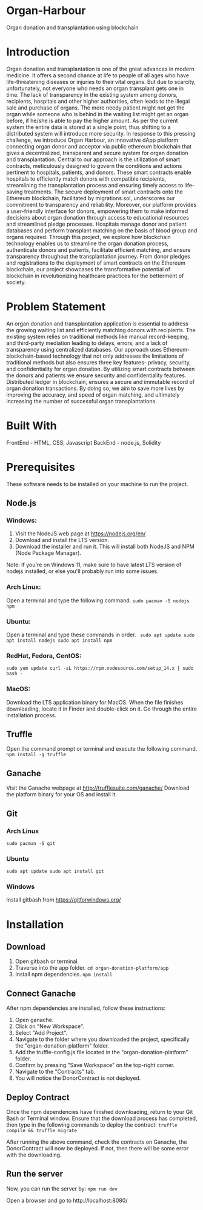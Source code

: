 # Organ-Harbour
Organ donation and transplantation using blockchain

# Introduction
Organ donation and transplantation is one of the great advances in modern medicine. It offers a second chance at life to people of all ages who have life-threatening diseases or injuries to their vital organs. But due to scarcity, unfortunately, not everyone who needs an organ transplant gets one in time. The lack of transparency in the existing system among donors, recipients, hospitals and other higher authorities, often leads to the illegal sale and purchase of organs. The more needy patient might not get the organ while someone who is behind in the waiting list might get an organ before, if he/she is able to pay the higher amount. As per the current system the entire data is stored at a single point, thus shifting to a distributed system will introduce more security.
In response to this pressing challenge, we introduce Organ Harbour, an innovative dApp platform connecting organ donor and acceptor via public ethereum blockchain that gives a decentralized, transparent and secure system for organ donation and transplantation. Central to our approach is the utilization of smart contracts, meticulously designed to govern the conditions and actions pertinent to hospitals, patients, and donors. These smart contracts enable hospitals to efficiently match donors with compatible recipients, streamlining the transplantation process and ensuring timely access to life-saving treatments. The secure deployment of smart contracts onto the Ethereum blockchain, facilitated by migrations.sol, underscores our commitment to transparency and reliability. 
Moreover, our platform provides a user-friendly interface for donors, empowering them to make informed decisions about organ donation through access to educational resources and streamlined pledge processes. Hospitals manage donor and patient databases and perform transplant matching on the basis of blood group and organs required. 
Through this project, we explore how blockchain technology enables us to streamline the organ donation process, authenticate donors and patients, facilitate efficient matching, and ensure transparency throughout the transplantation journey. From donor pledges and registrations to the deployment of smart contracts on the Ethereum blockchain, our project showcases the transformative potential of blockchain in revolutionizing healthcare practices for the betterment of society. 

# Problem Statement
An organ donation and transplantation application is essential to address the growing waiting list and efficiently matching donors with recipients. The existing system relies on traditional methods like manual record-keeping, and third-party mediation leading to delays, errors, and a lack of transparency using centralized databases. Our approach uses Ethereum-blockchain-based technology that not only addresses the limitations of traditional methods but also ensures three key features- privacy, security, and confidentiality for organ donation. By utilizing smart contracts between the donors and patients we ensure security and confidentiality features. Distributed ledger in blockchain, ensures a secure and immutable record of organ donation transactions. By doing so, we aim to save more lives by improving the accuracy, and speed of organ matching, and ultimately increasing the number of successful organ transplantations.

# Built With
FrontEnd - HTML, CSS, Javascript
BackEnd - node.js, Solidity

# Prerequisites
These software needs to be installed on your machine to run the project.

## Node.js
### Windows:
1. Visit the NodeJS web page at https://nodejs.org/en/
2. Download and install the LTS version.
3. Download the installer and run it. This will install both NodeJS and NPM (Node Package Manager).
   
Note: If you're on Windows 11, make sure to have latest LTS version of nodejs installed, or else you'll probably run into some issues.

### Arch Linux:
Open a terminal and type the following command.
`sudo pacman -S nodejs npm`

### Ubuntu:
Open a terminal and type these commands in order.
` sudo apt update
  sudo apt install nodejs
  sudo apt install npm`

### RedHat, Fedora, CentOS:
`sudo yum update
curl -sL https://rpm.nodesource.com/setup_14.x | sudo bash -`

### MacOS:
Download the LTS application binary for MacOS.
When the file finishes downloading, locate it in Finder and double-click on it.
Go through the entire installation process.

## Truffle
Open the command prompt or terminal and execute the following command.
`npm install -g truffle`

## Ganache
Visit the Ganache webpage at http://trufflesuite.com/ganache/ Download the platform binary for your OS and install it.

## Git
### Arch Linux
`sudo pacman -S git`

### Ubuntu
`sudo apt update
sudo apt install git`

### Windows
Install gitbash from https://gitforwindows.org/

# Installation
## Download
1. Open gitbash or terminal.
2. Traverse into the app folder.
`cd organ-donation-platform/app`
3. Install npm dependencies.
`npm install`

## Connect Ganache
After npm dependencies are installed, follow these instructions:

1. Open ganache.
2. Click on "New Workspace".
3. Select "Add Project".
4. Navigate to the folder where you downloaded the project, specifically the "organ-donation-platform" folder.
5. Add the truffle-config.js file located in the "organ-donation-platform" folder.
6. Confirm by pressing "Save Workspace" on the top-right corner.
7. Navigate to the "Contracts" tab.
8. You will notice the DonorContract is not deployed.
   
## Deploy Contract
Once the npm dependencies have finished downloading, return to your Git Bash or Terminal window. Ensure that the download process has completed, then type in the following commands to deploy the contract:
`truffle compile && truffle migrate`

After running the above command, check the contracts on Ganache, the DonorContract will now be deployed. If not, then there will be some error with the downloading.

## Run the server
Now, you can run the server by:
`npm run dev`

Open a browser and go to http://localhost:8080/

